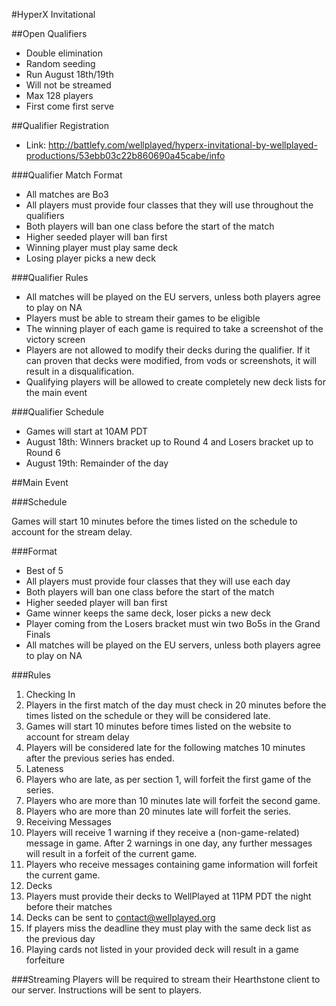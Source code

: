 #HyperX Invitational

##Open Qualifiers
 - Double elimination
 - Random seeding
 - Run August 18th/19th
 - Will not be streamed
 - Max 128 players
 - First come first serve

##Qualifier Registration
 - Link: http://battlefy.com/wellplayed/hyperx-invitational-by-wellplayed-productions/53ebb03c22b860690a45cabe/info

###Qualifier Match Format
 - All matches are Bo3
 - All players must provide four classes that they will use throughout the qualifiers
 - Both players will ban one class before the start of the match
 - Higher seeded player will ban first
 - Winning player must play same deck
 - Losing player picks a new deck

###Qualifier Rules
 - All matches will be played on the EU servers, unless both players agree to play on NA
 - Players must be able to stream their games to be eligible
 - The winning player of each game is required to take a screenshot of the victory screen
 - Players are not allowed to modify their decks during the qualifier. If it can proven that decks were modified, from vods or screenshots, it will result in a disqualification.
 - Qualifying players will be allowed to create completely new deck lists for the main event


###Qualifier Schedule
 - Games will start at 10AM PDT
 - August 18th: Winners bracket up to Round 4 and Losers bracket up to Round 6
 - August 19th: Remainder of the day

##Main Event

###Schedule

Games will start 10 minutes before the times listed on the schedule to account for the stream delay.

###Format
 - Best of 5
 - All players must provide four classes that they will use each day
 - Both players will ban one class before the start of the match
 - Higher seeded player will ban first
 - Game winner keeps the same deck, loser picks a new deck
 - Player coming from the Losers bracket must win two Bo5s in the Grand Finals
 - All matches will be played on the EU servers, unless both players agree to play on NA


###Rules
1. Checking In
  1. Players in the first match of the day must check in 20 minutes before the times listed on the schedule or they will be considered late.
  2. Games will start 10 minutes before times listed on the website to account for stream delay
  3. Players will be considered late for the following matches 10 minutes after the previous series has ended.
2. Lateness
  1. Players who are late, as per section 1, will forfeit the first game of the series.
  2. Players who are more than 10 minutes late will forfeit the second game.
  3. Players who are more than 20 minutes late will forfeit the series.
3. Receiving Messages
  1. Players will receive 1 warning if they receive a (non-game-related) message in game. After 2 warnings in one day, any further messages will result in a forfeit of the current game.
  2. Players who receive messages containing game information will forfeit the current game.
4. Decks
  1. Players must provide their decks to WellPlayed at 11PM PDT the night before their matches
  2. Decks can be sent to contact@wellplayed.org
  3. If players miss the deadline they must play with the same deck list as the previous day
  4. Playing cards not listed in your provided deck will result in a game forfeiture


###Streaming
Players will be required to stream their Hearthstone client to our server. Instructions will be sent to players.
